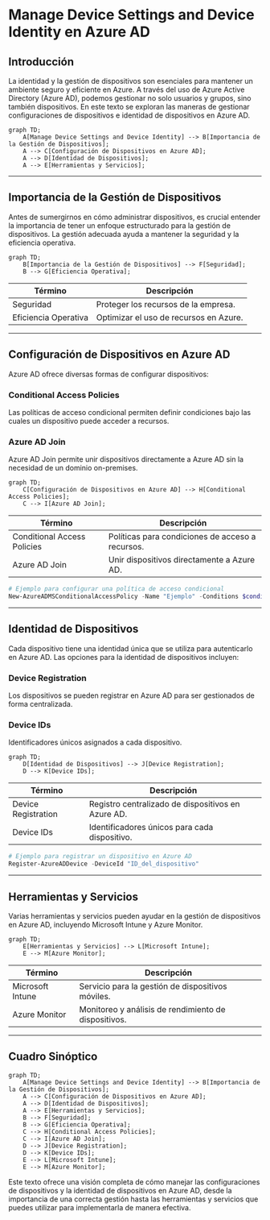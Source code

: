 # Manage Device Settings and Device Identity en Azure AD

## Introducción

La identidad y la gestión de dispositivos son esenciales para mantener un ambiente seguro y eficiente en Azure. A través del uso de Azure Active Directory (Azure AD), podemos gestionar no solo usuarios y grupos, sino también dispositivos. En este texto se exploran las maneras de gestionar configuraciones de dispositivos e identidad de dispositivos en Azure AD.

```mermaid
graph TD;
    A[Manage Device Settings and Device Identity] --> B[Importancia de la Gestión de Dispositivos];
    A --> C[Configuración de Dispositivos en Azure AD];
    A --> D[Identidad de Dispositivos];
    A --> E[Herramientas y Servicios];
```

---

## Importancia de la Gestión de Dispositivos

Antes de sumergirnos en cómo administrar dispositivos, es crucial entender la importancia de tener un enfoque estructurado para la gestión de dispositivos. La gestión adecuada ayuda a mantener la seguridad y la eficiencia operativa.

```mermaid
graph TD;
    B[Importancia de la Gestión de Dispositivos] --> F[Seguridad];
    B --> G[Eficiencia Operativa];
```

| Término | Descripción |
| ------- | ----------- |
| Seguridad | Proteger los recursos de la empresa. |
| Eficiencia Operativa | Optimizar el uso de recursos en Azure. |

---

## Configuración de Dispositivos en Azure AD

Azure AD ofrece diversas formas de configurar dispositivos:

### Conditional Access Policies

Las políticas de acceso condicional permiten definir condiciones bajo las cuales un dispositivo puede acceder a recursos.

### Azure AD Join

Azure AD Join permite unir dispositivos directamente a Azure AD sin la necesidad de un dominio on-premises.

```mermaid
graph TD;
    C[Configuración de Dispositivos en Azure AD] --> H[Conditional Access Policies];
    C --> I[Azure AD Join];
```

| Término | Descripción |
| ------- | ----------- |
| Conditional Access Policies | Políticas para condiciones de acceso a recursos. |
| Azure AD Join | Unir dispositivos directamente a Azure AD. |

```powershell
# Ejemplo para configurar una política de acceso condicional
New-AzureADMSConditionalAccessPolicy -Name "Ejemplo" -Conditions $condiciones -GrantControls $controles -State "enabled"
```

---

## Identidad de Dispositivos

Cada dispositivo tiene una identidad única que se utiliza para autenticarlo en Azure AD. Las opciones para la identidad de dispositivos incluyen:

### Device Registration

Los dispositivos se pueden registrar en Azure AD para ser gestionados de forma centralizada.

### Device IDs

Identificadores únicos asignados a cada dispositivo.

```mermaid
graph TD;
    D[Identidad de Dispositivos] --> J[Device Registration];
    D --> K[Device IDs];
```

| Término | Descripción |
| ------- | ----------- |
| Device Registration | Registro centralizado de dispositivos en Azure AD. |
| Device IDs | Identificadores únicos para cada dispositivo. |

```powershell
# Ejemplo para registrar un dispositivo en Azure AD
Register-AzureADDevice -DeviceId "ID_del_dispositivo"
```

---

## Herramientas y Servicios

Varias herramientas y servicios pueden ayudar en la gestión de dispositivos en Azure AD, incluyendo Microsoft Intune y Azure Monitor.

```mermaid
graph TD;
    E[Herramientas y Servicios] --> L[Microsoft Intune];
    E --> M[Azure Monitor];
```

| Término | Descripción |
| ------- | ----------- |
| Microsoft Intune | Servicio para la gestión de dispositivos móviles. |
| Azure Monitor | Monitoreo y análisis de rendimiento de dispositivos. |

---

## Cuadro Sinóptico

```mermaid
graph TD;
    A[Manage Device Settings and Device Identity] --> B[Importancia de la Gestión de Dispositivos];
    A --> C[Configuración de Dispositivos en Azure AD];
    A --> D[Identidad de Dispositivos];
    A --> E[Herramientas y Servicios];
    B --> F[Seguridad];
    B --> G[Eficiencia Operativa];
    C --> H[Conditional Access Policies];
    C --> I[Azure AD Join];
    D --> J[Device Registration];
    D --> K[Device IDs];
    E --> L[Microsoft Intune];
    E --> M[Azure Monitor];
```

Este texto ofrece una visión completa de cómo manejar las configuraciones de dispositivos y la identidad de dispositivos en Azure AD, desde la importancia de una correcta gestión hasta las herramientas y servicios que puedes utilizar para implementarla de manera efectiva.
